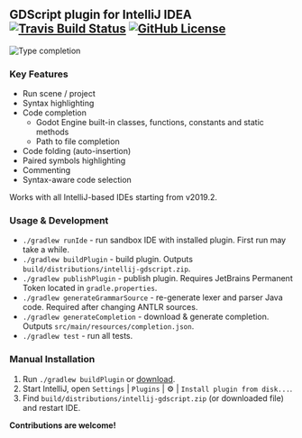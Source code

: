 ## GDScript plugin for IntelliJ IDEA [![Travis Build Status][build-badge]][build-url] [![GitHub License][license-badge]](license)

![Type completion](https://i.imgur.com/hhhZFAl.png)

### Key Features

* Run scene / project
* Syntax highlighting
* Code completion
  * Godot Engine built-in classes, functions, constants and static methods
  * Path to file completion
* Code folding (auto-insertion)
* Paired symbols highlighting
* Commenting
* Syntax-aware code selection

Works with all IntelliJ-based IDEs starting from v2019.2.

### Usage & Development

* `./gradlew runIde` - run sandbox IDE with installed plugin. First run may take a while.
* `./gradlew buildPlugin` - build plugin. Outputs `build/distributions/intellij-gdscript.zip`.
* `./gradlew publishPlugin` - publish plugin. Requires JetBrains Permanent Token located in `gradle.properties`.
* `./gradlew generateGrammarSource` - re-generate lexer and parser Java code. Required after changing ANTLR sources.
* `./gradlew generateCompletion` - download & generate completion. Outputs `src/main/resources/completion.json`.
* `./gradlew test` - run all tests.

### Manual Installation

1. Run `./gradlew buildPlugin` or [download][plugin-url].
2. Start IntelliJ, open `Settings` | `Plugins` | :gear: | `Install plugin from disk...`.
3. Find `build/distributions/intellij-gdscript.zip` (or downloaded file) and restart IDE.

**Contributions are welcome!**

[obtain-token]: https://www.jetbrains.com/help/hub/Manage-Permanent-Tokens.html
[plugin-url]: https://plugins.jetbrains.com/plugin/13107-godot-gdscript/versions
[build-badge]: https://travis-ci.org/exigow/intellij-gdscript.svg?branch=master
[build-url]: https://travis-ci.org/exigow/intellij-gdscript?branch=master
[license-badge]: https://img.shields.io/github/license/exigow/intellij-gdscript?branch=master
